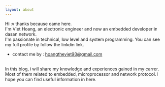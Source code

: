 ```yaml
---
layout: about
---
```


Hi :v thanks because came here. <br>
I'm Viet Hoang, an electronic engineer and now an embedded developer in dasan network. 
<br>
I'm passionate in technical, 
low level and system programming. You can see my full profile by follow the linkdin link. <br>

- contact me by : hoangtheviet93@gmail.com

<br>
In this blog, i will share my knowledge and experiences gained in my carrer.  Most of them related to embedded, microprocessor
and network protocol. I hope you can find useful information in here.